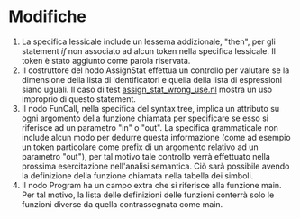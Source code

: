 # Modifiche


1) La specifica lessicale include un lessema addizionale, "then", per gli statement *if* non associato ad alcun token nella specifica lessicale. Il token è stato aggiunto come parola riservata.
2) Il costruttore del nodo AssignStat effettua un controllo per valutare se la dimensione della lista di identificatori e quella della lista di espressioni siano uguali. Il caso di test [assign_stat_wrong_use.nl](test_files/assign_stat_wrong_use.nl) mostra un uso improprio di questo statement.
3) Il nodo FunCall, nella specifica del syntax tree, implica un attributo su ogni argomento della funzione chiamata per specificare se esso si riferisce ad un parametro "in" o "out". La specifica grammaticale non include alcun modo per dedurre questa informazione (come ad esempio un token particolare come prefix di un argomento relativo ad un parametro "out"), per tal motivo tale controllo verrà effettuato nella prossima esercitazione nell'analisi semantica. Ciò sarà possibile avendo la definizione della funzione chiamata nella tabella dei simboli.
4) Il nodo Program ha un campo extra che si riferisce alla funzione main. Per tal motivo, la lista delle definizioni delle funzioni conterrà solo le funzioni diverse da quella contrassegnata come main.